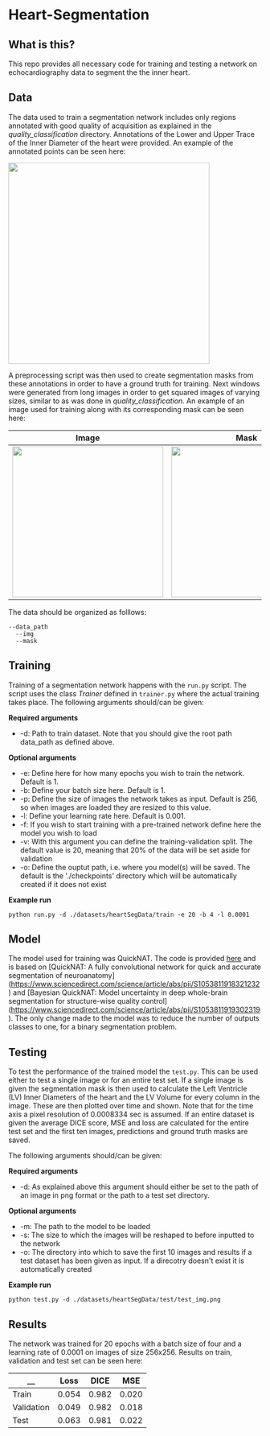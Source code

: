 # Heart-Segmentation
## What is this?
This repo provides all necessary code for training and testing a network on echocardiography data to segment the the inner heart.

## Data

The data used to train a segmentation network includes only regions annotated with good quality of acquisition as explained in the _quality_classification_ directory. Annotations of the Lower and Upper Trace of the Inner Diameter of the heart were provided. An example of the annotated points can be seen here:

<img src="https://github.com/HelmholtzAI-Consultants-Munich/Automatic-Heart-Features-Estimation-from-Transthoracic-M-mode-Echocardiography/blob/master/images/annotation_example.png" width="400">
<!---
![image](https://github.com/HelmholtzAI-Consultants-Munich/Automatic-Heart-Features-Estimation-from-Transthoracic-M-mode-Echocardiography/blob/master/images/annotation_example.png)--->

A preprocessing script was then used to create segmentation masks from these annotations in order to have a ground truth for training. Next windows were generated from long images in order to get squared images of varying sizes, similar to as was done in _quality_classification_. An example of an image used for training along with its corresponding mask can be seen here:
<!---
![image](https://github.com/HelmholtzAI-Consultants-Munich/Automatic-Heart-Features-Estimation-from-Transthoracic-M-mode-Echocardiography/blob/master/images/TS_Short_9_good_1_nwin2.png)--->
<!---
![image](https://github.com/HelmholtzAI-Consultants-Munich/Automatic-Heart-Features-Estimation-from-Transthoracic-M-mode-Echocardiography/blob/master/images/TS_Short_9_good_1_nwin2_m.png)--->

Image         |  Mask
:-------------------------:|:-------------------------:
<img src="https://github.com/HelmholtzAI-Consultants-Munich/Automatic-Heart-Features-Estimation-from-Transthoracic-M-mode-Echocardiography/blob/master/images/TS_Short_9_good_1_nwin2.png" width="300">  |  <img src="https://github.com/HelmholtzAI-Consultants-Munich/Automatic-Heart-Features-Estimation-from-Transthoracic-M-mode-Echocardiography/blob/master/images/TS_Short_9_good_1_nwin2_m.png" width="300">

The data should be organized as folllows:

```
--data_path
  --img
  --mask
```

## Training

Training of a segmentation network happens with the ```run.py``` script. The script uses the class _Trainer_ defined in ```trainer.py``` where the actual training takes place. The following arguments should/can be given:

**Required arguments**

* -d: Path to train dataset. Note that you should give the root path data_path as defined above.

**Optional arguments**

* -e: Define here for how many epochs you wish to train the network. Default is 1.
* -b: Define your batch size here. Default is 1.
* -p: Define the size of images the network takes as input. Default is 256, so when images are loaded they are resized to this value.
* -l: Define your learning rate here. Default is 0.001.
* -f: If you wish to start training with a pre-trained network define here the model you wish to load
* -v: With this argument you can define the training-validation split. The default value is 20, meaning that 20% of the data will be set aside for validation
* -o: Define the ouptut path, i.e. where you model(s) will be saved. The default is the './checkpoints' directory which will be automatically created if it does not exist

**Example run**

```
python run.py -d ./datasets/heartSegData/train -e 20 -b 4 -l 0.0001
```

## Model

The model used for training was QuickNAT. The code is provided [here](https://github.com/ai-med/quickNAT_pytorch) and is based on [QuickNAT: A fully convolutional network for quick and accurate segmentation of neuroanatomy] (https://www.sciencedirect.com/science/article/abs/pii/S1053811918321232) and [Bayesian QuickNAT: Model uncertainty in deep whole-brain segmentation for structure-wise quality control] (https://www.sciencedirect.com/science/article/abs/pii/S1053811919302319). The only change made to the model was to reduce the number of outputs classes to one, for a binary segmentation problem.

## Testing

To test the performance of the trained model the ```test.py```. This can be used either to test a single image or for an entire test set. If a single image is given the segmentation mask is then used to calculate the Left Ventricle (LV) Inner Diameters of the heart and the LV Volume for every column in the image. These are then plotted over time and shown. Note that for the time axis a pixel resolution of 0.0008334 sec is assumed. If an entire dataset is given the average DICE score, MSE and loss are calculated for the entire test set and the first ten images, predictions and ground truth masks are saved.

The following arguments should/can be given:

**Required arguments**

* -d: As explained above this argument should either be set to the path of an image in png format or the path to a test set directory.

**Optional arguments**

* -m: The path to the model to be loaded
* -s: The size to which the images will be reshaped to before inputted to the network
* -o: The directory into which to save the first 10 images and results if a test dataset has been given as input. If a direcotry doesn't exist it is automatically created

**Example run**

```
python test.py -d ./datasets/heartSegData/test/test_img.png
```

## Results

The network was trained for 20 epochs with a batch size of four and a learning rate of 0.0001 on images of size 256x256. Results on train, validation and test set can be seen here:

__ | Loss | DICE | MSE 
-------| ------------- | ------------- | ------------- 
Train | 0.054 | 0.982| 0.020
Validation | 0.049 | 0.982  | 0.018
Test | 0.063 | 0.981 | 0.022 

